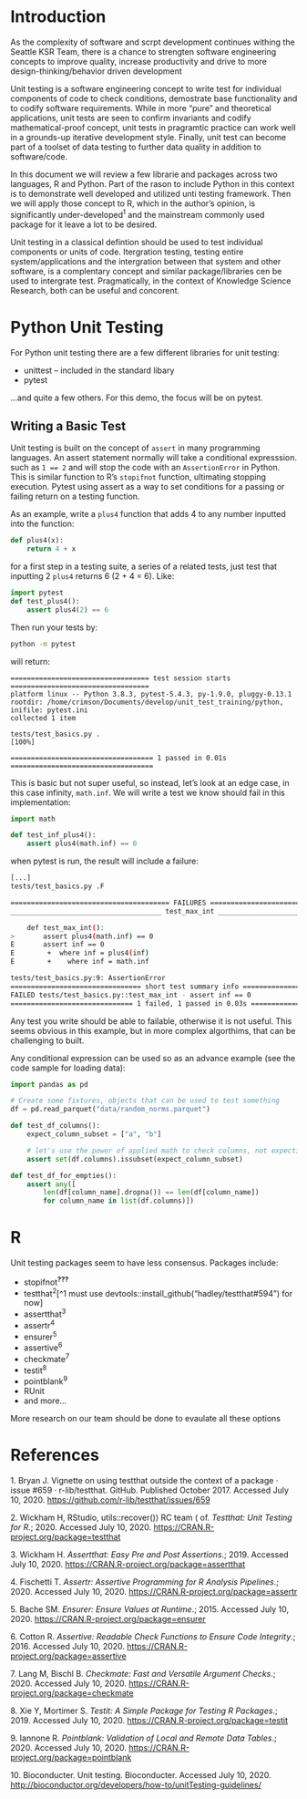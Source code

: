 # Introduction

As the complexity of software and scrpt development continues withing
the Seattle KSR Team, there is a chance to strengten software
engineering concepts to improve quality, increase productivity and drive
to more design-thinking/behavior driven development

Unit testing is a software engineering concept to write test for
individual components of code to check conditions, demostrate base
functionality and to codify software requirements. While in more “pure”
and theoretical applications, unit tests are seen to confirm invariants
and codify mathematical-proof concept, unit tests in pragramtic practice
can work well in a grounds-up iterative development style. Finally, unit
test can become part of a toolset of data testing to further data
quality in addition to software/code.

In this document we will review a few librarie and packages across two
languages, R and Python. Part of the rason to include Python in this
context is to demonstrate well developed and utilized unti testing
framework. Then we will apply those concept to R, which in the author’s
opinion, is significantly under-developed<sup>1</sup> and the mainstream
commonly used package for it leave a lot to be desired.

Unit testing in a classical defintion should be used to test individual
components or units of code. Itergration testing, testing entire
system/applications and the intergration between that system and other
software, is a complentary concept and similar package/libraries cen be
used to intergrate test. Pragmatically, in the context of Knowledge
Science Research, both can be useful and concorent.

# Python Unit Testing

For Python unit testing there are a few different libraries for unit
testing:

  - unittest – included in the standard libary
  - pytest

…and quite a few others. For this demo, the focus will be on pytest.

## Writing a Basic Test

Unit testing is built on the concept of `assert` in many programming
languages. An assert statement normally will take a conditional
expresssion. such as `1 == 2` and will stop the code with an
`AssertionError` in Python. This is similar function to R’s `stopifnot`
function, ultimating stopping execution. Pytest using assert as a way to
set conditions for a passing or failing return on a testing function.

As an example, write a `plus4` function that adds 4 to any number
inputted into the function:

``` python
def plus4(x):
    return 4 + x
```

for a first step in a testing suite, a series of a related tests, just
test that inputting 2 `plus4` returns 6 (2 + 4 = 6). Like:

``` python
import pytest
def test_plus4():
    assert plus4(2) == 6
```

Then run your tests by:

``` bash
python -m pytest
```

will return:

    ================================== test session starts ==================================
    platform linux -- Python 3.8.3, pytest-5.4.3, py-1.9.0, pluggy-0.13.1
    rootdir: /home/crimson/Documents/develop/unit_test_training/python, inifile: pytest.ini
    collected 1 item                                                                        
    
    tests/test_basics.py .                                                            [100%]
    
    =================================== 1 passed in 0.01s ===================================

This is basic but not super useful, so instead, let’s look at an edge
case, in this case infinity, `math.inf`. We will write a test we know
should fail in this implementation:

``` python
import math

def test_inf_plus4():
    assert plus4(math.inf) == 0
```

when pytest is run, the result will include a failure:

``` bash
[...]
tests/test_basics.py .F                                                           [100%]

======================================= FAILURES ========================================
_____________________________________ test_max_int ______________________________________

    def test_max_int():
>       assert plus4(math.inf) == 0
E       assert inf == 0
E        +  where inf = plus4(inf)
E        +    where inf = math.inf

tests/test_basics.py:9: AssertionError
================================ short test summary info ================================
FAILED tests/test_basics.py::test_max_int - assert inf == 0
============================== 1 failed, 1 passed in 0.03s ==============================
```

Any test you write should be able to failable, otherwise it is not
useful. This seems obvious in this example, but in more complex
algorthims, that can be challenging to built.

Any conditional expression can be used so as an advance example (see the
code sample for loading data):

``` python
import pandas as pd

# Create some fixtures, objects that can be used to test something
df = pd.read_parquet("data/random_norms.parquet")

def test_df_columns():
    expect_column_subset = ["a", "b"]

    # let's use the power of applied math to check columns, not expecting c
    assert set(df.columns).issubset(expect_column_subset)

def test_df_for_empties():
    assert any([
        len(df[column_name].dropna()) == len(df[column_name]) 
        for column_name in list(df.columns)])
```

# R

Unit testing packages seem to have less consensus. Packages include:

  - stopifnot<sup><span class="citeproc-not-found" data-reference-id="r_development_core-team_r_nodate">**???**</span></sup>
  - testthat<sup>2</sup>\[^1 must use
    devtools::install\_github(“hadley/testthat\#594”) for now\]
  - assertthat<sup>3</sup>
  - assertr<sup>4</sup>
  - ensurer<sup>5</sup>
  - assertive<sup>6</sup>
  - checkmate<sup>7</sup>
  - testit<sup>8</sup>
  - pointblank<sup>9</sup>
  - RUnit
  - and more…

More research on our team should be done to evaulate all these options

# References

<div id="refs" class="references">

<div id="ref-bryan_vignette_2017">

1\. Bryan J. Vignette on using testthat outside the context of a package
· issue \#659 · r-lib/testthat. GitHub. Published October 2017. Accessed
July 10, 2020. <https://github.com/r-lib/testthat/issues/659>

</div>

<div id="ref-wickham_testthat_2020">

2\. Wickham H, RStudio, utils::recover()) RC team ( of. *Testthat: Unit
Testing for R*.; 2020. Accessed July 10, 2020.
<https://CRAN.R-project.org/package=testthat>

</div>

<div id="ref-wickham_assertthat_2019">

3\. Wickham H. *Assertthat: Easy Pre and Post Assertions*.; 2019.
Accessed July 10, 2020. <https://CRAN.R-project.org/package=assertthat>

</div>

<div id="ref-fischetti_assertr_2020">

4\. Fischetti T. *Assertr: Assertive Programming for R Analysis
Pipelines*.; 2020. Accessed July 10, 2020.
<https://CRAN.R-project.org/package=assertr>

</div>

<div id="ref-bache_ensurer_2015">

5\. Bache SM. *Ensurer: Ensure Values at Runtime*.; 2015. Accessed July
10, 2020. <https://CRAN.R-project.org/package=ensurer>

</div>

<div id="ref-cotton_assertive_2016">

6\. Cotton R. *Assertive: Readable Check Functions to Ensure Code
Integrity*.; 2016. Accessed July 10, 2020.
<https://CRAN.R-project.org/package=assertive>

</div>

<div id="ref-lang_checkmate_2020">

7\. Lang M, Bischl B. *Checkmate: Fast and Versatile Argument Checks*.;
2020. Accessed July 10, 2020.
<https://CRAN.R-project.org/package=checkmate>

</div>

<div id="ref-xie__aut_testit_2019">

8\. Xie Y, Mortimer S. *Testit: A Simple Package for Testing R
Packages*.; 2019. Accessed July 10, 2020.
<https://CRAN.R-project.org/package=testit>

</div>

<div id="ref-iannone_pointblank_2020">

9\. Iannone R. *Pointblank: Validation of Local and Remote Data
Tables*.; 2020. Accessed July 10, 2020.
<https://CRAN.R-project.org/package=pointblank>

</div>

<div id="ref-bioconducter_unit_nodate">

10\. Bioconducter. Unit testing. Bioconducter. Accessed July 10, 2020.
<http://bioconductor.org/developers/how-to/unitTesting-guidelines/>

</div>

</div>
